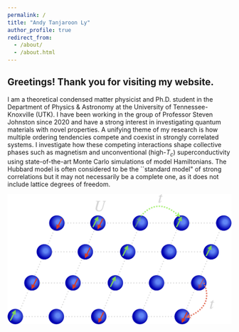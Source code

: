 ```yaml
---
permalink: /
title: "Andy Tanjaroon Ly"
author_profile: true
redirect_from: 
  - /about/
  - /about.html
---
```


Greetings! Thank you for visiting my website.
------
I am a theoretical condensed matter physicist and Ph.D. student in the Department of Physics & Astronomy at the University of Tennessee-Knoxville (UTK). I have been working in the group of Professor Steven Johnston since 2020 and have a strong interest in investigating quantum materials with novel properties. A unifying theme of my research is how multiple ordering tendencies compete and coexist in strongly correlated systems. I investigate how these competing interactions shape collective phases such as magnetism and unconventional (high-$T_c$) superconductivity using state-of-the-art Monte Carlo simulations of model Hamiltonians. The Hubbard model is often considered to be the ``standard model" of strong correlations but it may not necessarily be a complete one, as it does not include lattice degrees of freedom.

![](/images/hubbard_model.png)
